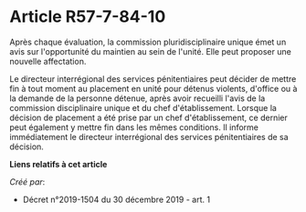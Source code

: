 # Article R57-7-84-10

Après chaque évaluation, la commission pluridisciplinaire unique émet un avis sur l'opportunité du maintien au sein de
l'unité. Elle peut proposer une nouvelle affectation.

Le directeur interrégional des services pénitentiaires peut décider de mettre fin à tout moment au placement en unité pour
détenus violents, d'office ou à la demande de la personne détenue, après avoir recueilli l'avis de la commission
disciplinaire unique et du chef d'établissement. Lorsque la décision de placement a été prise par un chef d'établissement, ce
dernier peut également y mettre fin dans les mêmes conditions. Il informe immédiatement le directeur interrégional des
services pénitentiaires de sa décision.

**Liens relatifs à cet article**

_Créé par_:

  - Décret n°2019-1504 du 30 décembre 2019 - art. 1
